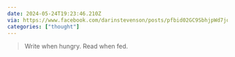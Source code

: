 ```yaml
---
date: 2024-05-24T19:23:46.210Z
via: https://www.facebook.com/darinstevenson/posts/pfbid02GC9SbhjpWd7jqxTYECTG2cySomyRa2dTcAZQQ1obwuPhxvmt3oUZgckjAfUmhT4rl
categories: ["thought"]
---
```

> Write when hungry. Read when fed.
